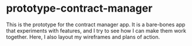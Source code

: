 # prototype-contract-manager

This is the prototype for the contract manager app. It is a bare-bones app that experiments with features, and I try to see how I can make them work together. Here, I also layout my wireframes and plans of action.
